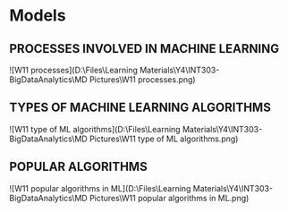 # Models

## PROCESSES INVOLVED IN MACHINE LEARNING

![W11 processes](D:\Files\Learning Materials\Y4\INT303-BigDataAnalytics\MD Pictures\W11 processes.png)

## TYPES OF MACHINE LEARNING ALGORITHMS

![W11 type of ML algorithms](D:\Files\Learning Materials\Y4\INT303-BigDataAnalytics\MD Pictures\W11 type of ML algorithms.png)

## POPULAR ALGORITHMS

![W11 popular algorithms in ML](D:\Files\Learning Materials\Y4\INT303-BigDataAnalytics\MD Pictures\W11 popular algorithms in ML.png)

